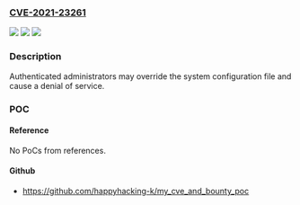 ### [CVE-2021-23261](https://cve.mitre.org/cgi-bin/cvename.cgi?name=CVE-2021-23261)
![](https://img.shields.io/static/v1?label=Product&message=Crafter%20CMS&color=blue)
![](https://img.shields.io/static/v1?label=Version&message=3.1%3C%203.1.13%20&color=brighgreen)
![](https://img.shields.io/static/v1?label=Vulnerability&message=CWE-703%20Improper%20Check%20or%20Handling%20of%20Exceptional%20Conditions&color=brighgreen)

### Description

Authenticated administrators may override the system configuration file and cause a denial of service.

### POC

#### Reference
No PoCs from references.

#### Github
- https://github.com/happyhacking-k/my_cve_and_bounty_poc

